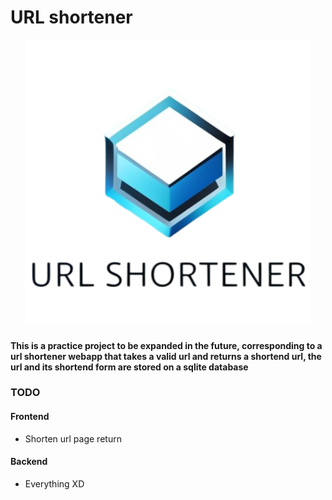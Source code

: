 # URL shortener
<p align="center">
    <img src="/UI/Images/logo.png" alt="URL shortener logo">
</p>

#### This is a practice project to be expanded in the future, corresponding to a url shortener webapp that takes a valid url and returns a shortend url, the url and its shortend form are stored on a sqlite database

### TODO
#### Frontend
- Shorten url page return
#### Backend
- Everything XD
